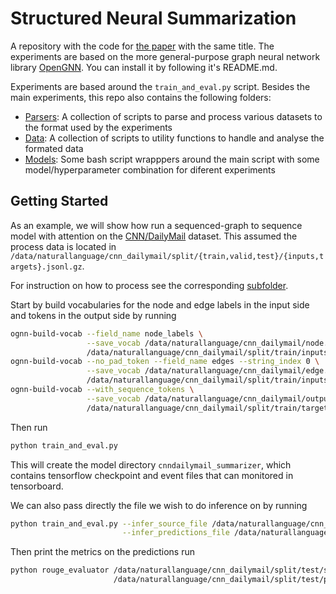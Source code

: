 # Structured Neural Summarization

A repository with the code for [the paper](https://arxiv.org/abs/1811.01824) with the same title. The experiments are based on the more general-purpose graph neural network library [OpenGNN](https://github.com/CoderPat/OpenGNN). You can install it by following it's README.md.

Experiments are based around the `train_and_eval.py` script. Besides the main experiments, this repo also contains the following folders:

* [Parsers](parsers): A collection of scripts to parse and process various datasets to the format used by the experiments
* [Data](data): A collection of scripts to utility functions to handle and analyse the formated data
* [Models](models): Some bash script wrapppers around the main script with some model/hyperparameter combination for diferent experiments

## Getting Started

As an example, we will show how run a sequenced-graph to sequence model with attention on the [CNN/DailyMail](https://cs.nyu.edu/~kcho/DMQA/) dataset.
This assumed the process data is located in 
```/data/naturallanguage/cnn_dailymail/split/{train,valid,test}/{inputs,targets}.jsonl.gz```.

For instruction on how to process see the corresponding [subfolder](parsers/naturallanguage/dmcnn).

Start by build vocabularies for the node and edge labels in the input side and tokens in the output side by running

```bash
ognn-build-vocab --field_name node_labels \
                 --save_vocab /data/naturallanguage/cnn_dailymail/node.vocab \
                 /data/naturallanguage/cnn_dailymail/split/train/inputs.jsonl.gz
ognn-build-vocab --no_pad_token --field_name edges --string_index 0 \
                 --save_vocab /data/naturallanguage/cnn_dailymail/edge.vocab \
                 /data/naturallanguage/cnn_dailymail/split/train/inputs.jsonl.gz
ognn-build-vocab --with_sequence_tokens \
                 --save_vocab /data/naturallanguage/cnn_dailymail/output.vocab \
                 /data/naturallanguage/cnn_dailymail/split/train/targets.jsonl.gz 
```

Then run

```bash
python train_and_eval.py   
```

This will create the model directory `cnndailymail_summarizer`, which contains tensorflow checkpoint and event files that can monitored in tensorboard.

We can also pass directly the file we wish to do inference on by running

```bash
python train_and_eval.py --infer_source_file /data/naturallanguage/cnn_dailymail/split/test/inputs.jsonl.gz \
                         --infer_predictions_file /data/naturallanguage/cnn_dailymail/split/test/predictions.jsonl
```

Then print the metrics on the predictions run

```bash
python rouge_evaluator /data/naturallanguage/cnn_dailymail/split/test/summaries.jsonl.gz \
                       /data/naturallanguage/cnn_dailymail/split/test/predictions.jsonl
                         
```
